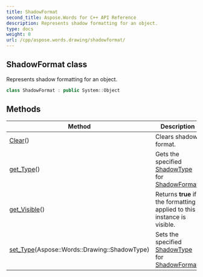 ```yaml
---
title: ShadowFormat
second_title: Aspose.Words for C++ API Reference
description: Represents shadow formatting for an object. 
type: docs
weight: 0
url: /cpp/aspose.words.drawing/shadowformat/
---
```

## ShadowFormat class


Represents shadow formatting for an object.

```cpp
class ShadowFormat : public System::Object
```


## Methods

| Method | Description |
| --- | --- |
| [Clear](./clear/)() | Clears shadow format. |
| [get_Type](./get_type/)() | Gets the specified [ShadowType](../shadowtype/) for [ShadowFormat](./). |
| [get_Visible](./get_visible/)() | Returns **true** if the formatting applied to this instance is visible. |
| [set_Type](./set_type/)(Aspose::Words::Drawing::ShadowType) | Sets the specified [ShadowType](../shadowtype/) for [ShadowFormat](./). |
